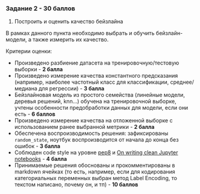 ### Задание 2 - 30 баллов

1. Построить и оценить качество бейзлайна

В рамках данного пункта необходимо выбрать и обучить бейзлайн-модели, а также измерить их качество.

Критерии оценки:
- Произведено разбиение датасета на тренировочную/тестовую выборки - **2 балла**
- Произведено измерение качества константного предсказания (например, наиболее частотный класс для классификации, среднее/медиана для регрессии) - **3 балла**
- Бейзлайновая модель из простого семейства (линейные модели, деревья решений, knn...) обучена на тренировочной выборке, учтены особенности предобработки данных для модели, если они есть - **6 баллов**
- Произведено измерение качества на отложенной выборке с использованием ранее выбранной метрики - **2 балла**
- Обеспечена воспроизводимость решения: зафиксированы `random_state`, ноутбук воспроизводится от начала до конца без ошибок - **3 балла**
- Соблюден code style на уровне [pep8](https://peps.python.org/pep-0008/) и [On writing clean Jupyter notebooks](https://ploomber.io/blog/clean-nbs/) - **4 балла**
- Принимаемые решения обоснованы и прокомментированы в markdown ячейках (то есть, например, если для кодирования категориальных переменных выбран метод Label Encoding, то текстом написано, почему он, и тп) - **10 баллов**
